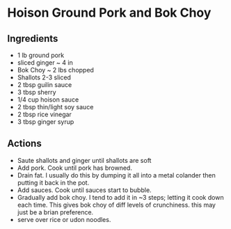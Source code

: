 # Hoison Ground Pork and Bok Choy

## Ingredients
* 1 lb ground pork
* sliced ginger ~ 4 in
* Bok Choy ~ 2 lbs chopped
* Shallots 2-3 sliced
* 2 tbsp guilin sauce
* 3 tbsp sherry
* 1/4 cup hoison sauce
* 2 tbsp thin/light soy sauce
* 2 tbsp rice vinegar
* 3 tbsp ginger syrup


## Actions
* Saute shallots and ginger until shallots are soft
* Add pork. Cook until pork has browned.
* Drain fat. I usually do this by dumping it all into a metal colander then putting it back in the pot.
* Add sauces.  Cook until sauces start to bubble.
* Gradually add bok choy. I tend to add it in ~3 steps; letting it cook down each time. This gives bok choy of diff levels of crunchiness.  this may just be a brian preference.
* serve over rice or udon noodles.




